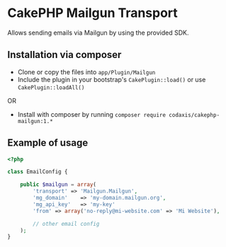 # CakePHP Mailgun Transport

Allows sending emails via Mailgun by using the provided SDK.

## Installation via composer

* Clone or copy the files into `app/Plugin/Mailgun`
* Include the plugin in your bootstrap's `CakePlugin::load()` or use `CakePlugin::loadAll()`

OR

* Install with composer by running `composer require codaxis/cakephp-mailgun:1.*`

## Example of usage

```php
<?php

class EmailConfig {

    public $mailgun = array(
        'transport' => 'Mailgun.Mailgun',
        'mg_domain'    => 'my-domain.mailgun.org',
        'mg_api_key'   => 'my-key'
		'from' => array('no-reply@mi-website.com' => 'Mi Website'),

		// other email config
    );
}
```
